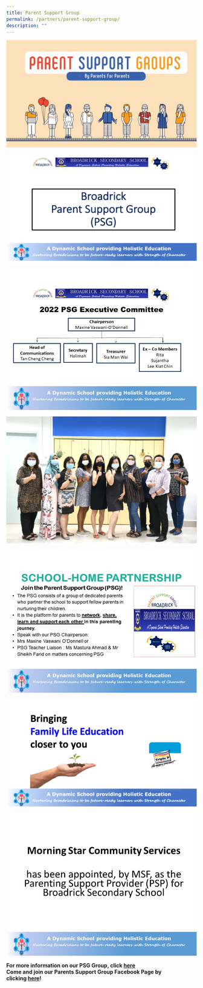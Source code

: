 ```yaml
---
title: Parent Support Group
permalink: /partners/parent-support-group/
description: ""
---
```

![](/images/Slide2.jpeg)

![](/images/Slide1.jpeg)

![](/images/Slide3.jpg)

![](/images/PSG%20EXCO%202022.jpg)

![](/images/Slide4.jpg)

![](/images/Slide5.jpeg)

![](/images/Slide6.jpg)

**For more information on our PSG Group, click [here](/files/2017OfficeBearers.pdf) <br>
Come and join our Parents Support Group Facebook Page by clicking [here](https://www.facebook.com/groups/1731436357092043/permalink/1908795159356161/)!**